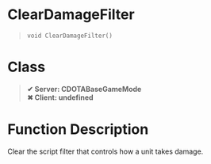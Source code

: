 # ClearDamageFilter
> `void ClearDamageFilter()`
# Class
> __✔ Server: CDOTABaseGameMode__  
> __✖ Client: undefined__  
# Function Description
Clear the script filter that controls how a unit takes damage.
